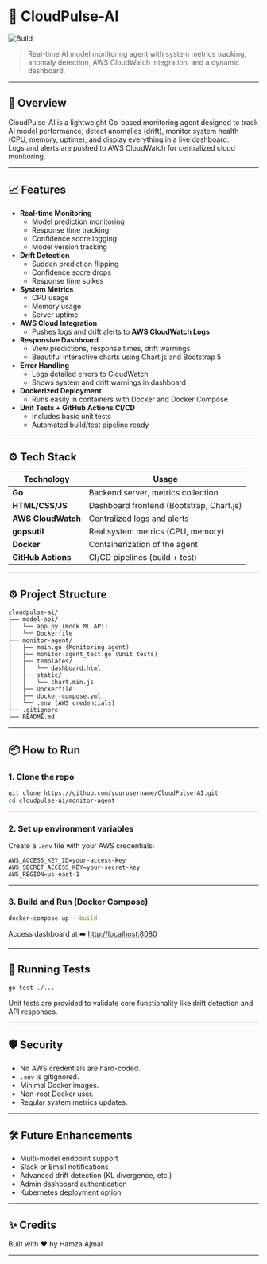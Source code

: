 # 🚀 CloudPulse-AI

![Build](https://img.shields.io/badge/build-passing-brightgreen)

> Real-time AI model monitoring agent with system metrics tracking, anomaly detection, AWS CloudWatch integration, and a dynamic dashboard.

---

## 🌟 Overview

CloudPulse-AI is a lightweight Go-based monitoring agent designed to track AI model performance, detect anomalies (drift), monitor system health (CPU, memory, uptime), and display everything in a live dashboard.  
Logs and alerts are pushed to AWS CloudWatch for centralized cloud monitoring.

---

## 📈 Features

- **Real-time Monitoring**
  - Model prediction monitoring
  - Response time tracking
  - Confidence score logging
  - Model version tracking
- **Drift Detection**
  - Sudden prediction flipping
  - Confidence score drops
  - Response time spikes
- **System Metrics**
  - CPU usage
  - Memory usage
  - Server uptime
- **AWS Cloud Integration**
  - Pushes logs and drift alerts to **AWS CloudWatch Logs**
- **Responsive Dashboard**
  - View predictions, response times, drift warnings
  - Beautiful interactive charts using Chart.js and Bootstrap 5
- **Error Handling**
  - Logs detailed errors to CloudWatch
  - Shows system and drift warnings in dashboard
- **Dockerized Deployment**
  - Runs easily in containers with Docker and Docker Compose
- **Unit Tests + GitHub Actions CI/CD**
  - Includes basic unit tests
  - Automated build/test pipeline ready

---

## ⚙️ Tech Stack

| Technology    | Usage                             |
|---------------|-----------------------------------|
| **Go**        | Backend server, metrics collection |
| **HTML/CSS/JS** | Dashboard frontend (Bootstrap, Chart.js) |
| **AWS CloudWatch** | Centralized logs and alerts |
| **gopsutil**  | Real system metrics (CPU, memory) |
| **Docker**    | Containerization of the agent |
| **GitHub Actions** | CI/CD pipelines (build + test) |

---

## ⚙️ Project Structure

```
cloudpulse-ai/
├── model-api/
│   └── app.py (mock ML API)
│   └── Dockerfile
├── monitor-agent/
│   ├── main.go (Monitoring agent)
│   ├── monitor-agent_test.go (Unit tests)
│   ├── templates/
│   │   └── dashboard.html
│   ├── static/
│   │   └── chart.min.js
│   ├── Dockerfile
│   ├── docker-compose.yml
│   └── .env (AWS credentials)
├── .gitignore
└── README.md
```

---

## 📦 How to Run

### 1. Clone the repo

```bash
git clone https://github.com/yourusername/CloudPulse-AI.git
cd cloudpulse-ai/monitor-agent
```

---

### 2. Set up environment variables

Create a `.env` file with your AWS credentials:

```env
AWS_ACCESS_KEY_ID=your-access-key
AWS_SECRET_ACCESS_KEY=your-secret-key
AWS_REGION=us-east-1
```

---

### 3. Build and Run (Docker Compose)

```bash
docker-compose up --build
```

Access dashboard at ➡️ [http://localhost:8080](http://localhost:8080)

---

## 🧪 Running Tests

```bash
go test ./...
```

Unit tests are provided to validate core functionality like drift detection and API responses.

---

## 🛡 Security

- No AWS credentials are hard-coded.
- `.env` is gitignored.
- Minimal Docker images.
- Non-root Docker user.
- Regular system metrics updates.

---

## 🛠 Future Enhancements

- Multi-model endpoint support
- Slack or Email notifications
- Advanced drift detection (KL divergence, etc.)
- Admin dashboard authentication
- Kubernetes deployment option

---

## ✨ Credits

Built with ❤️ by Hamza Ajmal

---